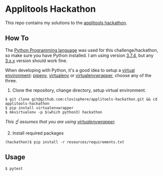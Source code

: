 # Applitools Hackathon

This repo contains my solutions to the [applitools hackathon](https://applitools.com/hackathon).

## How To

The [Python Programming language](https://en.wikipedia.org/wiki/Python_(programming_language)) was used for this challenge/hackathon, so make sure you have Python installed. I am using version [3.7.4](https://www.python.org/downloads/release/python-374/), but any [3.x.x](https://www.python.org/downloads/) version should work fine.

When developing with Python, it's a good idea to setup a [virtual environment](https://realpython.com/python-virtual-environments-a-primer/): [pipenv](https://pipenv.readthedocs.io/en/latest/), [virtualenv](https://virtualenv.pypa.io/en/latest/) or [virtualenvwrapper](https://virtualenvwrapper.readthedocs.io/en/latest/), choose any of the three.

1. Clone the repository, change directory, setup virtual environment.

```console
$ git clone git@github.com:clovisphere/applitools-hackathon.git && cd applitools-hackathon
$ pip install virtualenvwrapper
$ mkvirtualenv -p $(which python3) hackathon
```
*This :point_up: assumes that you are using [virtualenvwrapper](https://virtualenvwrapper.readthedocs.io/en/latest/).*

2. Install required packages

```console
(hackathon)$ pip install -r resources/requirements.txt
```


## Usage

```console
$ pytest
```
